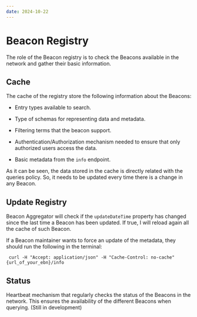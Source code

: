 ```yaml
---
date: 2024-10-22
---
```



# Beacon Registry

The role of the Beacon registry is to check the Beacons available in the network and gather their basic information. 

## Cache

The cache of the registry store the following information about the Beacons:

- Entry types available to search.

- Type of schemas for representing data and metadata.

- Filtering terms that the beacon support.

- Authentication/Authorization mechanism needed to ensure that only authorized users access the data.

- Basic metadata from the `info` endpoint.

As it can be seen, the data stored in the cache is directly related with the queries policy. So, it needs to be updated every time there is a change in any Beacon.

## Update Registry

Beacon Aggregator will check if the `updateDateTime` property has changed since the last time a Beacon has been updated. If true, I will reload again all the cache of such Beacon.

If a Beacon maintainer wants to force an update of the metadata, they should run the following in the terminal:

```
 curl -H "Accept: application/json" -H "Cache-Control: no-cache" {url_of_your_ebn}/info
```

## Status

Heartbeat mechanism that regularly checks the status of the Beacons in the network. This ensures the availability of the different Beacons when querying. (Still in development)
